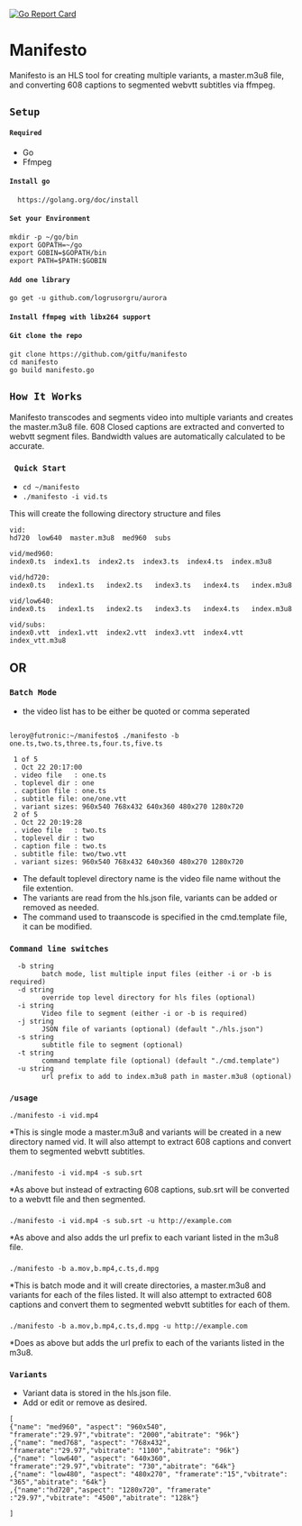 [![Go Report Card](https://goreportcard.com/badge/github.com/gitfu/manifesto)](https://goreportcard.com/report/github.com/gitfu/manifesto)

# Manifesto
Manifesto is an HLS tool for creating multiple variants, a master.m3u8 file, and converting 608 captions to segmented webvtt subtitles via ffmpeg.

## ``` Setup ```

#### ```Required``` 
* Go 
* Ffmpeg

#### ```Install go```
      https://golang.org/doc/install

#### ```Set your Environment```
```
mkdir -p ~/go/bin
export GOPATH=~/go
export GOBIN=$GOPATH/bin
export PATH=$PATH:$GOBIN
```
#### ``` Add one library ```
```
go get -u github.com/logrusorgru/aurora
```

#### ```Install ffmpeg with libx264 support```


#### ```Git clone the repo ```
```
git clone https://github.com/gitfu/manifesto
cd manifesto
go build manifesto.go
```

## ``` How It Works ```

Manifesto transcodes and segments video into multiple variants and creates the master.m3u8 file. 
608 Closed captions are extracted and converted to webvtt segment files.
Bandwidth values are automatically calculated to be accurate.

### ``` Quick Start```

* ``` cd ~/manifesto ```
* ``` ./manifesto -i vid.ts ```

This will create the following directory structure and files 

```
vid:
hd720  low640  master.m3u8  med960  subs

vid/med960:
index0.ts  index1.ts  index2.ts  index3.ts  index4.ts  index.m3u8

vid/hd720:
index0.ts   index1.ts   index2.ts   index3.ts   index4.ts   index.m3u8

vid/low640:
index0.ts   index1.ts   index2.ts   index3.ts   index4.ts   index.m3u8

vid/subs:
index0.vtt  index1.vtt  index2.vtt  index3.vtt  index4.vtt  index_vtt.m3u8
```

## OR 
### ``` Batch Mode ```
*  the video list has to be either be quoted or comma seperated

```

leroy@futronic:~/manifesto$ ./manifesto -b one.ts,two.ts,three.ts,four.ts,five.ts

 1 of 5
 . Oct 22 20:17:00
 . video file   : one.ts
 . toplevel dir : one
 . caption file : one.ts 
 . subtitle file: one/one.vtt
 . variant sizes: 960x540 768x432 640x360 480x270 1280x720  
 2 of 5
 . Oct 22 20:19:28
 . video file   : two.ts
 . toplevel dir : two
 . caption file : two.ts 
 . subtitle file: two/two.vtt
 . variant sizes: 960x540 768x432 640x360 480x270 1280x720  

```

* The default toplevel directory name is the video file name without the file extention.
* The variants are read from the hls.json file, variants can be added or removed as needed. 
* The command used to traanscode is specified in the cmd.template file, it can be modified. 

### ```Command line switches```
```
  -b string
    	batch mode, list multiple input files (either -i or -b is required)
  -d string
    	override top level directory for hls files (optional)
  -i string
    	Video file to segment (either -i or -b is required)
  -j string
    	JSON file of variants (optional) (default "./hls.json")
  -s string
    	subtitle file to segment (optional)
  -t string
    	command template file (optional) (default "./cmd.template")
  -u string
    	url prefix to add to index.m3u8 path in master.m3u8 (optional)

```

### ``` /usage ```

```
./manifesto -i vid.mp4
```

*This is single mode a master.m3u8 and variants will be created in a new directory named vid. It will also attempt to extract 608 captions and convert them to segmented webvtt subtitles. 

###


```
./manifesto -i vid.mp4 -s sub.srt
```
*As above but instead of extracting 608 captions, sub.srt will be converted to a webvtt file and then segmented.

###

```
./manifesto -i vid.mp4 -s sub.srt -u http://example.com
```
*As above and also adds the url prefix to each variant listed in the m3u8 file. 

###

```
./manifesto -b a.mov,b.mp4,c.ts,d.mpg 
```
*This is batch mode and it will create directories, a master.m3u8 and variants for each of the files listed. It will also attempt to extracted 608 captions and convert them to segmented webvtt subtitles for each of them. 
###


```
./manifesto -b a.mov,b.mp4,c.ts,d.mpg -u http://example.com
```
*Does as above but adds the url prefix to each of the variants listed in the m3u8.





###  ```Variants``` 


* Variant data is stored in the hls.json file. 
* Add or edit or remove as desired.

```
[
{"name": "med960", "aspect": "960x540", "framerate":"29.97","vbitrate": "2000","abitrate": "96k"}
,{"name": "med768", "aspect": "768x432", "framerate":"29.97","vbitrate": "1100","abitrate": "96k"}
,{"name": "low640", "aspect": "640x360", "framerate":"29.97","vbitrate": "730","abitrate": "64k"}
,{"name": "low480", "aspect": "480x270", "framerate":"15","vbitrate": "365","abitrate": "64k"}
,{"name":"hd720","aspect": "1280x720", "framerate" :"29.97","vbitrate": "4500","abitrate": "128k"}

]
```





 

